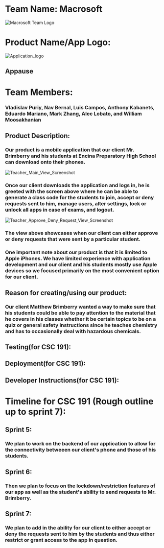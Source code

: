 # Team Name: Macrosoft
![Macrosoft Team Logo](https://user-images.githubusercontent.com/87919073/236097641-3e5b72d5-cb1d-44f8-9990-a4bb13adb0ca.png)
# Product Name/App Logo:
![Application_logo](https://user-images.githubusercontent.com/87919073/236097751-9edc1401-7e0a-4176-b581-1283b0251420.png)
## Appause
###
###
# Team Members:
### Vladislav Puriy, Nav Bernal, Luis Campos, Anthony Kabanets, Eduardo Mariano, Mark Zhang, Alec Lobato, and William Moosakhanian

## Product Description:
### Our product is a mobile application that our client Mr. Brimberry and his students at Encina Preparatory High School can download onto their phones.
![Teacher_Main_View_Screenshot](https://user-images.githubusercontent.com/87919073/236105666-f2384393-e80f-41dc-8d42-5e3aae44b1a3.png)
### Once our client downloads the application and logs in, he is greeted with the screen above where he can be able to generate a class code for the students to join, accept or deny requests sent to him, manage users, alter settings, lock or unlock all apps in case of exams, and logout.
![Teacher_Approve_Deny_Request_View_Screenshot](https://user-images.githubusercontent.com/87919073/236106317-81679046-05ef-422e-984a-688e9d567e9f.png)
### The view above showcases when our client can either approve or deny requests that were sent by a particular student.
### One important note about our product is that it is limited to Apple iPhones. We have limited experience with application development and our client and his students mostly use Apple devices so we focused primarily on the most convenient option for our client.
## Reason for creating/using our product:
### Our client Matthew Brimberry wanted a way to make sure that his students could be able to pay attention to the material that he covers in his classes whether it be certain topics to be on a quiz or general safety instructions since he teaches chemistry and has to occasionally deal with hazardous chemicals.
## Testing(for CSC 191):

## Deployment(for CSC 191):

## Developer Instructions(for CSC 191):

# Timeline for CSC 191 (Rough outline up to sprint 7):
## Sprint 5:
### We plan to work on the backend of our application to allow for the connectivity betweeen our client's phone and those of his students.
## Sprint 6:
### Then we plan to focus on the lockdown/restriction features of our app as well as the student's ability to send requests to Mr. Brimberry.
## Sprint 7:
### We plan to add in the ability for our client to either accept or deny the requests sent to him by the students and thus either restrict or grant access to the app in question.
